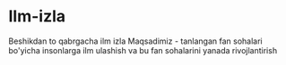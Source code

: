 # Ilm-izla
Beshikdan to qabrgacha ilm izla
Maqsadimiz - tanlangan fan sohalari bo'yicha insonlarga ilm ulashish va bu fan sohalarini yanada rivojlantirish
